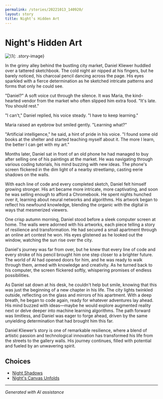 ```yaml
---
permalink: /stories/20221013_140920/
layout: story
title: Night's Hidden Art
---
```


# Night's Hidden Art

![\1](/input_images/20221013_140920){: .story-image}

In the grimy alley behind the bustling city market, Daniel Kliewer huddled over a tattered sketchbook. The cold night air nipped at his fingers, but he barely noticed, his charcoal pencil dancing across the page. His eyes sparkled with a fierce determination as he sketched intricate patterns and forms that only he could see.

"Daniel?" A soft voice cut through the silence. It was Maria, the kind-hearted vendor from the market who often slipped him extra food. "It's late. You should rest."

"I can't," Daniel replied, his voice steady. "I have to keep learning."

Maria raised an eyebrow but smiled gently. "Learning what?"

"Artificial intelligence," he said, a hint of pride in his voice. "I found some old books at the shelter and started teaching myself about it. The more I learn, the better I can get with my art."

Months later, Daniel sat in front of an old phone he had managed to buy after selling one of his paintings at the market. He was navigating through various coding tutorials, his mind buzzing with new ideas. The phone's screen flickered in the dim light of a nearby streetlamp, casting eerie shadows on the walls.

With each line of code and every completed sketch, Daniel felt himself growing stronger. His art became more intricate, more captivating, and soon he was selling enough to afford a Chromebook. He spent nights hunched over it, learning about neural networks and algorithms. His artwork began to reflect his newfound knowledge, blending the organic with the digital in ways that mesmerized viewers.

One crisp autumn morning, Daniel stood before a sleek computer screen at home. The walls were adorned with his artworks, each piece telling a story of resilience and transformation. He had secured a small apartment through an online art contest he won. His eyes glistened as he looked out the window, watching the sun rise over the city.

Daniel's journey was far from over, but he knew that every line of code and every stroke of his pencil brought him one step closer to a brighter future. The world of AI had opened doors for him, and he was ready to walk through them, armed with knowledge and creativity. As he turned back to his computer, the screen flickered softly, whispering promises of endless possibilities.

As Daniel sat down at his desk, he couldn't help but smile, knowing that this was just the beginning of a new chapter in his life. The city lights twinkled outside, reflecting on the glass and mirrors of his apartment. With a deep breath, he began to code again, ready for whatever adventures lay ahead. His mind buzzed with ideas—maybe he would explore augmented reality next or delve deeper into machine learning algorithms. The path forward was limitless, and Daniel was eager to forge ahead, driven by the same unyielding determination that had brought him this far.

Daniel Kliewer’s story is one of remarkable resilience, where a blend of artistic passion and technological innovation has transformed his life from the streets to the gallery walls. His journey continues, filled with potential and fueled by an unwavering spirit.


## Choices

* [Night Shadows](/stories/20221013_144305/)
* [Night's Canvas Unfolds](/stories/20221013_134815/)


---
*Generated with AI assistance*
